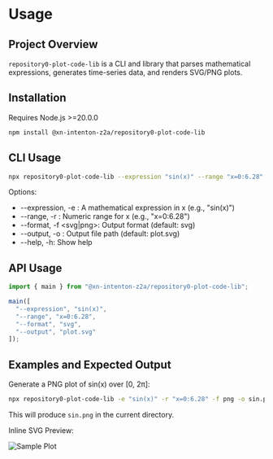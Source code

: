 # Usage

## Project Overview

`repository0-plot-code-lib` is a CLI and library that parses mathematical expressions, generates time-series data, and renders SVG/PNG plots.

## Installation

Requires Node.js >=20.0.0

```bash
npm install @xn-intenton-z2a/repository0-plot-code-lib
```

## CLI Usage

```bash
npx repository0-plot-code-lib --expression "sin(x)" --range "x=0:6.28" --file output.svg
```

Options:

- --expression, -e <expr>: A mathematical expression in x (e.g., "sin(x)")
- --range, -r <range>: Numeric range for x (e.g., "x=0:6.28")
- --format, -f <svg|png>: Output format (default: svg)
- --output, -o <file>: Output file path (default: plot.svg)
- --help, -h: Show help

## API Usage

```js
import { main } from "@xn-intenton-z2a/repository0-plot-code-lib";

main([
  "--expression", "sin(x)",
  "--range", "x=0:6.28",
  "--format", "svg",
  "--output", "plot.svg"
]);
```

## Examples and Expected Output

Generate a PNG plot of sin(x) over [0, 2π]:

```bash
npx repository0-plot-code-lib -e "sin(x)" -r "x=0:6.28" -f png -o sin.png
```

This will produce `sin.png` in the current directory.

Inline SVG Preview:

![Sample Plot](https://via.placeholder.com/400x200.svg?text=Sample+Plot)
